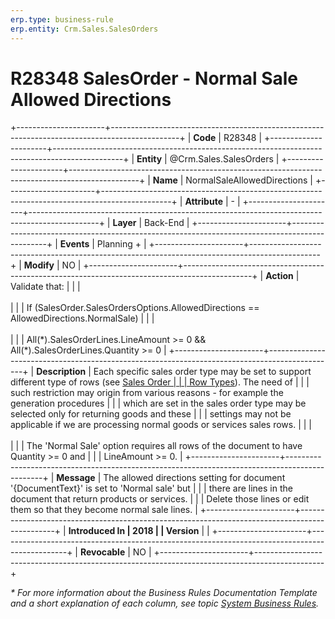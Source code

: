 ```yaml
---
erp.type: business-rule
erp.entity: Crm.Sales.SalesOrders
---
```


# R28348 SalesOrder - Normal Sale Allowed Directions
+----------------------+-----------------------------------------------------------------------------------------------+
| **Code**             | R28348                                                                                        |
+----------------------+-----------------------------------------------------------------------------------------------+
| **Entity**           | @Crm.Sales.SalesOrders                                                                        |
+----------------------+-----------------------------------------------------------------------------------------------+
| **Name**             | NormalSaleAllowedDirections                                                                   |
+----------------------+-----------------------------------------------------------------------------------------------+
| **Attribute**        | \-                                                                                            |
+----------------------+-----------------------------------------------------------------------------------------------+
| **Layer**            | Back-End                                                                                      |
+----------------------+-----------------------------------------------------------------------------------------------+
| **Events**           | Planning +                                                                                    |
+----------------------+-----------------------------------------------------------------------------------------------+
| **Modify**           | NO                                                                                            |
+----------------------+-----------------------------------------------------------------------------------------------+
| **Action**           | Validate that:                                                                                |
|                      | <br/><br/>                                                                                    |
|                      | If (SalesOrder.SalesOrdersOptions.AllowedDirections == AllowedDirections.NormalSale)          |
|                      | <br/><br/>                                                                                    |
|                      | All(\*).SalesOrderLines.LineAmount \>= 0 && All(\*).SalesOrderLines.Quantity \>= 0            |
+----------------------+-----------------------------------------------------------------------------------------------+
| **Description**      | Each specific sales order type may be set to support different type of rows (see [Sales Order |
|                      | Row Types](xre:sales-order-row-types)). The need of                                           |
|                      | such restriction may origin from various reasons - for example the generation procedures      |
|                      | which are set in the sales order type may be selected only for returning goods and these      |
|                      | settings may not be applicable if we are processing normal goods or services sales rows.      |
|                      | <br/><br/>                                                                                    |
|                      | The \'Normal Sale\' option requires all rows of the document to have Quantity \>= 0 and       |
|                      | LineAmount \>= 0.                                                                             |
+----------------------+-----------------------------------------------------------------------------------------------+
| **Message**          | The allowed directions setting for document \'{DocumentText}\' is set to \'Normal sale\' but  |
|                      | there are lines in the document that return products or services.                             |
|                      | Delete those lines or edit them so that they become normal sale lines.                        |
+----------------------+-----------------------------------------------------------------------------------------------+
| **Introduced In      | 2018                                                                                          |
| Version**            |                                                                                               |
+----------------------+-----------------------------------------------------------------------------------------------+
| **Revocable**        | NO                                                                                            |
+----------------------+-----------------------------------------------------------------------------------------------+

*\* For more information about the Business Rules Documentation Template and a short explanation of each column, see
topic [System Business Rules](../templates/template-description-system-business-rules.md).*
